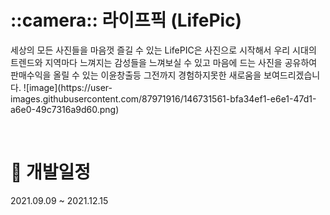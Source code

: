 <h1>::camera:: 라이프픽 (LifePic)</h1>
<p>세상의 모든 사진들을 마음껏 즐길 수 있는
LifePIC은 사진으로 시작해서 우리 시대의 트렌드와 지역마다 느껴지는 감성들을 
느껴보실 수 있고 마음에 드는 사진을 공유하여  판매수익을 올릴 수 있는 이윤창출등
그전까지 경험하지못한 새로움을 보여드리겠습니다.
![image](https://user-images.githubusercontent.com/87971916/146731561-bfa34ef1-e6e1-47d1-a6e0-49c7316a9d60.png)
</b></p><br>


<h1>📆 개발일정</h1>
2021.09.09 ~ 2021.12.15<br><br>
